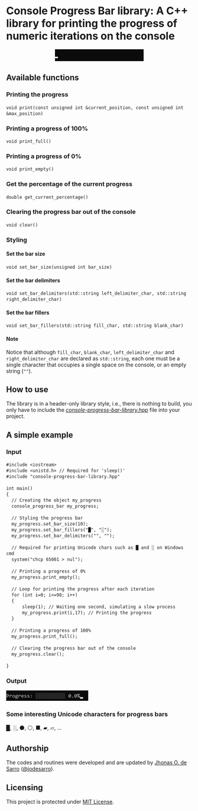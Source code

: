 # Console Progress Bar library: A C++ library for printing the progress of numeric iterations on the console

<p align="center" width="100%">
    <img src="https://github.com/jodesarro/console-progress-bar-library/blob/main/illustration.gif?raw=true">
</p>

## Available functions

### Printing the progress
```
void print(const unsigned int &current_position, const unsigned int &max_position)
```

### Printing a progress of 100%
```
void print_full()
```

### Printing a progress of 0%
```
void print_empty()
```

### Get the percentage of the current progress
```
double get_current_percentage()
```

### Clearing the progress bar out of the console
```
void clear()
```

### Styling
#### Set the bar size
```
void set_bar_size(unsigned int bar_size)
```

#### Set the bar delimiters
```
void set_bar_delimiters(std::string left_delimiter_char, std::string right_delimiter_char)
```

#### Set the bar fillers
```
void set_bar_fillers(std::string fill_char, std::string blank_char)
```

#### Note

Notice that although `fill_char`, `blank_char`, `left_delimiter_char` and `right_delimiter_char` are declared as `std::string`, each one must be a single character that occupies a single space on the console, or an empty string (`""`).

## How to use

The library is in a header-only library style, i.e., there is nothing to build, you only have to include the <a href="console-progress-bar-library.hpp">*console-progress-bar-library.hpp*</a> file into your project.

## A simple example

### Input

```
#include <iostream>
#include <unistd.h> // Required for 'sleep()'
#include "console-progress-bar-library.hpp"

int main()
{
  // Creating the object my_progress
  console_progress_bar my_progress;

  // Styling the progress bar
  my_progress.set_bar_size(10);
  my_progress.set_bar_fillers("█", "░");
  my_progress.set_bar_delimiters("", "");

  // Required for printing Unicode chars such as █ and ░ on Windows cmd
  system("chcp 65001 > nul");

  // Printing a progress of 0%
  my_progress.print_empty();

  // Loop for printing the progress after each iteration
  for (int i=0; i<=98; i++)
  {
      sleep(1); // Waiting one second, simulating a slow process
      my_progress.print(i,17); // Printing the progress
  }

  // Printing a progress of 100%
  my_progress.print_full();

  // Clearing the progress bar out of the console
  my_progress.clear();

}
```

### Output

![Illustration](https://github.com/jodesarro/console-progress-bar-library/blob/main/example.gif?raw=true)

### Some interesting Unicode characters for progress bars
█, ░, ⚫, ⚪, ■, ▰, ▱, ...

## Authorship

The codes and routines were developed and are updated by <a href="https://www.researchgate.net/profile/Jhonas-de-Sarro">Jhonas O. de Sarro</a> ([@jodesarro]( https://github.com/jodesarro )).

## Licensing

This project is protected under <a href="LICENSE">MIT License</a>.
